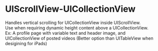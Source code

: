 # UIScrollView-UICollectionView

Handles vertical scrolling for UICollectionView inside UIScrollView.  
Use when requiring dynamic height content above a UICollectionView.  
Ex: A profile page with variable text and header image, and UICollectionView of posted videos (Better option than UITableView when desigining for iPads)
